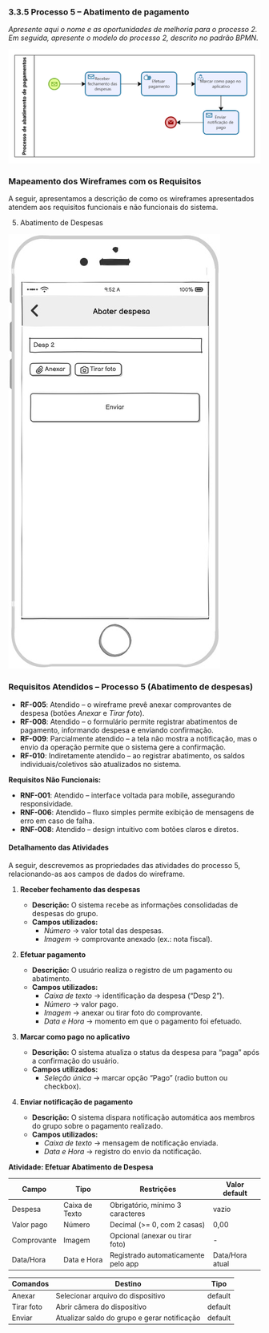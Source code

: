 ### 3.3.5 Processo 5 – Abatimento de pagamento

_Apresente aqui o nome e as oportunidades de melhoria para o processo 2. 
Em seguida, apresente o modelo do processo 2, descrito no padrão BPMN._

![PROCESSO 5](../images/modelagem-5-abatimento-de-pagamentos.png "Modelo BPMN do Processo 5.")

### Mapeamento dos Wireframes com os Requisitos
A seguir, apresentamos a descrição de como os wireframes apresentados atendem aos requisitos funcionais e não funcionais do sistema.

5. Abatimento de Despesas

![Wireframe Processo 5](../images/proc5-wireframe-abater-despesa.jpg "Wireframe do Processo 5 – Abater despesa")

### Requisitos Atendidos – Processo 5 (Abatimento de despesas)

- **RF-005**: Atendido – o wireframe prevê anexar comprovantes de despesa (botões *Anexar* e *Tirar foto*).  
- **RF-008**: Atendido – o formulário permite registrar abatimentos de pagamento, informando despesa e enviando confirmação.  
- **RF-009**: Parcialmente atendido – a tela não mostra a notificação, mas o envio da operação permite que o sistema gere a confirmação.  
- **RF-010**: Indiretamente atendido – ao registrar abatimento, os saldos individuais/coletivos são atualizados no sistema.  

**Requisitos Não Funcionais:**
- **RNF-001**: Atendido – interface voltada para mobile, assegurando responsividade.  
- **RNF-006**: Atendido – fluxo simples permite exibição de mensagens de erro em caso de falha.  
- **RNF-008**: Atendido – design intuitivo com botões claros e diretos.  


#### Detalhamento das Atividades

A seguir, descrevemos as propriedades das atividades do processo 5, relacionando-as aos campos de dados do wireframe.

1. **Receber fechamento das despesas**  
   - **Descrição:** O sistema recebe as informações consolidadas de despesas do grupo.  
   - **Campos utilizados:**  
     - *Número* → valor total das despesas.  
     - *Imagem* → comprovante anexado (ex.: nota fiscal).  

2. **Efetuar pagamento**  
   - **Descrição:** O usuário realiza o registro de um pagamento ou abatimento.  
   - **Campos utilizados:**  
     - *Caixa de texto* → identificação da despesa (“Desp 2”).  
     - *Número* → valor pago.  
     - *Imagem* → anexar ou tirar foto do comprovante.  
     - *Data e Hora* → momento em que o pagamento foi efetuado.  

3. **Marcar como pago no aplicativo**  
   - **Descrição:** O sistema atualiza o status da despesa para “paga” após a confirmação do usuário.  
   - **Campos utilizados:**  
     - *Seleção única* → marcar opção “Pago” (radio button ou checkbox).  

4. **Enviar notificação de pagamento**  
   - **Descrição:** O sistema dispara notificação automática aos membros do grupo sobre o pagamento realizado.  
   - **Campos utilizados:**  
     - *Caixa de texto* → mensagem de notificação enviada.  
     - *Data e Hora* → registro do envio da notificação.  


**Atividade: Efetuar Abatimento de Despesa**

| **Campo**        | **Tipo**       | **Restrições**                       | **Valor default** |
|------------------|----------------|--------------------------------------|-------------------|
| Despesa          | Caixa de Texto | Obrigatório, mínimo 3 caracteres     | vazio             |
| Valor pago       | Número         | Decimal (>= 0, com 2 casas)          | 0,00              |
| Comprovante      | Imagem         | Opcional (anexar ou tirar foto)      | -                 |
| Data/Hora        | Data e Hora    | Registrado automaticamente pelo app  | Data/Hora atual   |

| **Comandos**     | **Destino**                       | **Tipo**   |
|------------------|-----------------------------------|------------|
| Anexar           | Selecionar arquivo do dispositivo | default    |
| Tirar foto       | Abrir câmera do dispositivo       | default    |
| Enviar           | Atualizar saldo do grupo e gerar notificação | default |
